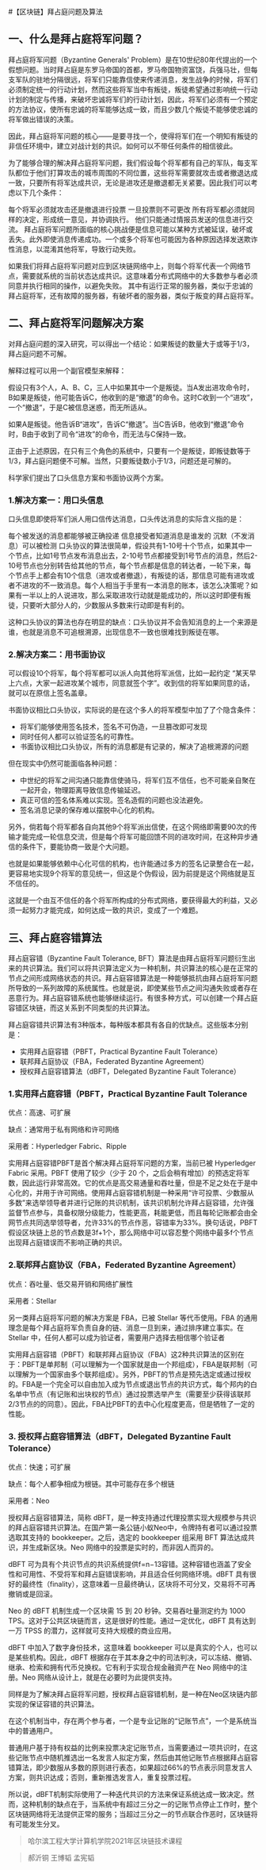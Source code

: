 #【区块链】拜占庭问题及算法

## 一、什么是拜占庭将军问题？

拜占庭将军问题（Byzantine Generals' Problem）是在10世纪80年代提出的一个假想问题。当时拜占庭是东罗马帝国的首都，罗马帝国物资富饶，兵强马壮，但每支军队的驻地分隔很远，将军们只能靠信使来传递消息，发生战争的时候，将军们必须制定统一的行动计划，然而这些将军当中有叛徒，叛徒希望通过影响统一行动计划的制定与传播，来破坏忠诚将军们的行动计划，因此，将军们必须有一个预定的方法协议，使所有忠诚的将军能够达成一致，而且少数几个叛徒不能够使忠诚的将军做出错误的决策。

因此，拜占庭将军问题的核心——是要寻找一个，使得将军们在一个明知有叛徒的非信任环境中，建立对战计划的共识。如何可以不带任何条件的相信彼此。

为了能够合理的解决拜占庭将军问题，我们假设每个将军都有自己的军队，每支军队都位于他们打算攻击的城市周围的不同位置，这些将军需要就攻击或者撤退达成一致，只要所有将军达成共识，无论是进攻还是撤退都无关紧要。因此我们可以考虑以下几个条件：

每个将军必须就攻击还是撤退进行投票
一旦投票则不可更改
所有将军都必须就同样的决定，形成统一意见，并协调执行。
他们只能通过情报员发送的信息进行交流。
拜占庭将军问题所面临的核心挑战便是信息可能以某种方式被延误，破坏或丢失。此外即使消息传递成功。一个或多个将军也可能因为各种原因选择发送欺诈性消息，以混淆其他将军，导致行动失败。

如果我们将拜占庭将军问题对应到区块链网络中上，则每个将军代表一个网络节点，需要就系统的当前状态达成共识。这意味着分布式网络中的大多数参与者必须同意并执行相同的操作，以避免失败。 其中有运行正常的服务器，类似于忠诚的拜占庭将军，还有故障的服务器，有破坏者的服务器，类似于叛变的拜占庭将军。

## 二、拜占庭将军问题解决方案

对拜占庭问题的深入研究，可以得出一个结论：如果叛徒的数量大于或等于1/3，拜占庭问题不可解。

解释过程可以用一个副官模型来解释：

假设只有3个人，A、B、C，三人中如果其中一个是叛徒。当A发出进攻命令时，B如果是叛徒，他可能告诉C，他收到的是“撤退”的命令。这时C收到一个“进攻”，一个“撤退“，于是C被信息迷惑，而无所适从。

如果A是叛徒。他告诉B“进攻”，告诉C“撤退”。当C告诉B，他收到“撤退”命令时，B由于收到了司令“进攻”的命令，而无法与C保持一致。

正由于上述原因，在只有三个角色的系统中，只要有一个是叛徒，即叛徒数等于1/3，拜占庭问题便不可解。当然，只要叛徒数小于1/3，问题还是可解的。

科学家们提出了口头信息方案和书面协议两个方案。

### 1.解决方案一：用口头信息

口头信息即使将军们派人用口信传达消息，口头传达消息的实际含义指的是：

每个被发送的消息都能够被正确投递
信息接受者知道消息是谁发的
沉默（不发消息）可以被检测
口头协议的算法很简单，假设共有1-10号十个节点，如果其中一个节点，比如1号节点发布消息出去，2-10号节点都接受到1号节点的消息，然后2-10号节点也分别转告给其他的节点，每个节点都是信息的转达者，一轮下来，每个节点手上都会有10个信息（进攻或者撤退），有叛徒的话，那信息可能有进攻或者不进攻的不一致消息。每个人相当于手里有一本消息的账本，该怎么决策呢？如果有一半以上的人说进攻，那么采取进攻行动就是能成功的，所以这时即便有叛徒，只要听大部分人的，少数服从多数来行动即是有利的。

这种口头协议的算法也存在明显的缺点：口头协议并不会告知消息的上一个来源是谁，也就是消息不可追根溯源，出现信息不一致也很难找到叛徒在哪。

### 2.解决方案二：用书面协议

可以假设10个将军，每个将军都可以派人向其他将军派信，比如一起约定 “某天早上六点，大家一起进攻某个城市，同意就签个字”。收到信的将军如果同意的话，就可以在原信上签名盖章。

书面协议相比口头协议，实际说的是在这个多人的将军模型中加了了个隐含条件：

 * 将军们能够使用签名技术，签名不可伪造，一旦篡改即可发现
 * 同时任何人都可以验证签名的可靠性。
 * 书面协议相比口头协议，所有的消息都是有记录的，解决了追根溯源的问题

 但在现实中仍然可能面临各种问题：

* 中世纪的将军之间沟通只能靠信使骑马，将军们互不信任，也不可能亲自聚在一起开会，物理距离导致信息传输延迟。
* 真正可信的签名体系难以实现。签名造假的问题也没法避免。
* 签名消息记录的保存难以摆脱中心化的机构。

另外，倘若每个将军都各自向其他9个将军派出信使，在这个网络即需要90次的传输才能完成一轮信息交流，但是每个将军可能回馈不同的进攻时间，在这种异步通信的条件下，要能协商一致是个大问题。

也就是如果能够依赖中心化可信的机构，也许能通过多方的签名记录整合在一起，更容易地实现9个将军的意见统一，但这是个伪假设，因为前提是这个网络就是互不信任的。

这就是一个由互不信任的各个将军所构成的分布式网络，要获得最大的利益，又必须一起努力才能完成，如何达成一致的共识，变成了一个难题。

## 三、拜占庭容错算法

拜占庭容错（Byzantine Fault Tolerance, BFT）算法是由拜占庭将军问题衍生出来的共识算法。我们可以将共识算法定义为一种机制，共识算法的核心是在正常的节点之间形成网络状态的共识。拜占庭容错算法是一种能够抵抗由拜占庭将军问题所导致的一系列故障的系统属性。也就是说，即使某些节点之间沟通失败或者存在恶意行为。拜占庭容错系统也能够继续运行。有很多种方式，可以创建一个拜占庭容错区块链，而这关系到不同类型的共识算法。

拜占庭容错共识算法有3种版本，每种版本都具有各自的优缺点。这些版本分别是：

* 实用拜占庭容错（PBFT，Practical Byzantine Fault Tolerance）
* 联邦拜占庭协议（FBA，Federated Byzantine Agreement）
* 授权拜占庭容错算法（dBFT，Delegated Byzantine Fault Tolerance）

### 1.实用拜占庭容错（PBFT，Practical Byzantine Fault Tolerance

优点：高速、可扩展

缺点：通常用于私有网络和许可网络

采用者：Hyperledger Fabric、Ripple

实用拜占庭容错PBFT是首个解决拜占庭将军问题的方案，当前已被 Hyperledger Fabric 采用。PBFT 使用了较少（少于 20 个，之后会稍有增加）的预选定将军数，因此运行非常高效。它的优点是高交易通量和吞吐量，但是不足之处在于是中心化的，并用于许可网络。使用拜占庭容错机制是一种采用“许可投票、少数服从多数”来选举领导者并进行记账的共识机制，该共识机制允许拜占庭容错，允许强监督节点参与，具备权限分级能力，性能更高，耗能更低，而且每轮记账都会由全网节点共同选举领导者，允许33%的节点作恶，容错率为33%。换句话说，PBFT假设区块链上总的节点数是3f+1个，那么网络中可以容忍整个网络中最多f个节点出现拜占庭错误而不影响正确的共识。


### 2.联邦拜占庭协议（FBA，Federated Byzantine Agreement）

优点：吞吐量、低交易开销和网络扩展性

采用者：Stellar

另一类拜占庭将军问题的解决方案是 FBA，已被 Stellar 等代币使用。FBA 的通用理念是每个拜占庭将军负责自身的链、消息一旦到来，通过排序建立事实。在 Stellar 中，任何人都可以成为验证者，需要用户选择去相信哪个验证者

实用拜占庭容错（PBFT）和联邦拜占庭协议（FBA）这2种共识算法的区别在于：PBFT是单邦制（可以理解为一个国家就是由一个邦组成），FBA是联邦制（可以理解为一个国家由多个联邦组成）。另外，PBFT的节点是预先选定或通过授权的。FBA是一个完全可以自由加入成为节点或退出节点的共识方式，每个邦内的白名单中节点（有记账和出块权的节点）通过投票选举产生（需要至少获得该联邦2/3节点的的同意）。因此，FBA比PBFT的去中心化程度更高，但是牺牲了一定的性能。

### 3. 授权拜占庭容错算法（dBFT，Delegated Byzantine Fault Tolerance）

优点：快速；可扩展

缺点：每个人都争相成为根链。其中可能存在多个根链

采用者：Neo

授权拜占庭容错算法，简称 dBFT，是一种支持通过代理投票实现大规模参与共识的拜占庭容错共识算法。在国产第一条公链小蚁Neo中，令牌持有者可以通过投票选取其支持的 bookkeeper。之后，选定的 bookkeeper 组采用 BFT 算法达成共识，并生成新区块。Neo 网络中的投票是实时的，而非因人而异的。

dBFT 可为具有个共识节点的共识系统提供f=n−13容错。这种容错也涵盖了安全性和可用性、不受将军和拜占庭错误影响，并且适合任何网络环境。dBFT 具有很好的最终性（finality），这意味着一旦最终确认，区块将不可分叉，交易将不可再撤销或是回滚。

Neo 的 dBFT 机制生成一个区块需 15 到 20 秒钟。交易吞吐量测定约为 1000 TPS。这对于公共区块链而言，这是很好的性能。通过一定优化，dBFT 具有达到一万 TPSS 的潜力，这样就可支持大规模的商业应用。

dBFT 中加入了数字身份技术，这意味着 bookkeeper 可以是真实的个人，也可以是某些机构。因此，dBFT 根据存在于其本身之中的司法判决，可以冻结、撤销、继承、检索和拥有代币兑换权。它有利于实现合规金融资产在 Neo 网络中的注册。Neo 网络从设计上，就是在必要时为此提供支持。

同样是为了解决拜占庭将军问题，授权拜占庭容错机制，是一种在Neo区块链内部实现的保证容错的共识算法。

在这个机制当中，存在两个参与者，一个是专业记账的“记账节点”，一个是系统当中的普通用户。

普通用户基于持有权益的比例来投票决定记账节点，当需要通过一项共识时，在这些记账节点中随机推选出一名发言人拟定方案，然后由其他记账节点根据拜占庭容错算法，即少数服从多数的原则进行表态，如果超过66%的节点表示同意发言人方案，则共识达成；否则，重新推选发言人，重复投票过程。

所以说，dBFT机制实际使用了一种迭代共识的方法来保证系统达成一致决定。然而，这种机制的缺点在于，当系统中有超过三分之一的记账节点停止工作时，整个区块链网络将无法提供正常的服务；当超过三分之一的节点联合作恶时，区块链将有可能发生分叉。


> 哈尔滨工程大学计算机学院2021年区块链技术课程

> 郝沂铜 王博韬 孟宪韬